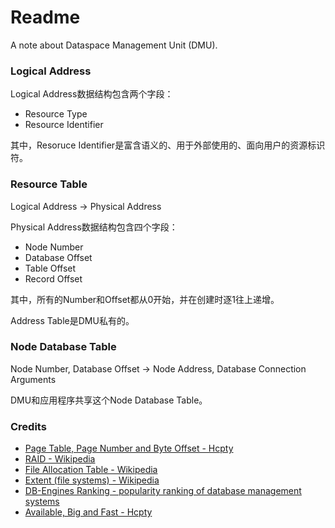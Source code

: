 # Readme
A note about Dataspace Management Unit (DMU).

### Logical Address

Logical Address数据结构包含两个字段：
- Resource Type
- Resource Identifier

其中，Resoruce Identifier是富含语义的、用于外部使用的、面向用户的资源标识符。

### Resource Table

Logical Address -> Physical Address

Physical Address数据结构包含四个字段：
- Node Number
- Database Offset
- Table Offset
- Record Offset

其中，所有的Number和Offset都从0开始，并在创建时逐1往上递增。

Address Table是DMU私有的。

### Node Database Table

Node Number, Database Offset -> Node Address, Database Connection Arguments

DMU和应用程序共享这个Node Database Table。

### Credits
- [Page Table, Page Number and Byte Offset - Hcpty](https://github.com/hcpty/page-table-page-number-and-byte-offset)
- [RAID - Wikipedia](https://en.wikipedia.org/wiki/RAID)
- [File Allocation Table - Wikipedia](https://en.wikipedia.org/wiki/File_Allocation_Table)
- [Extent (file systems) - Wikipedia](https://en.wikipedia.org/wiki/Extent_(file_systems))
- [DB-Engines Ranking - popularity ranking of database management systems](https://db-engines.com/en/ranking)
- [Available, Big and Fast - Hcpty](https://github.com/hcpty/available-big-and-fast)
